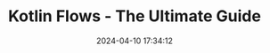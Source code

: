 ---
layout: post
title: "Kotlin Flows - The Ultimate Guide"
date:   2024-04-10 17:34:12
comments: true
categories: kotlin coroutines concurrency
tags:
    - kotlin
    - coroutines
    - concurrency
summary: "This article thoroughly covers a crucial concept in Kotlin Coroutines: Kotlin Flows. Flows are a reactive data structure you probably didn't know, but you can't live without them once you know them."
social-share: true
social-title: "Kotlin Flows - The Ultimate Guide"
social-tags: "kotlin, coroutines, concurrency"
math: false
rockthejvm: https://blog.rockthejvm.com/kotlin-flows/
---